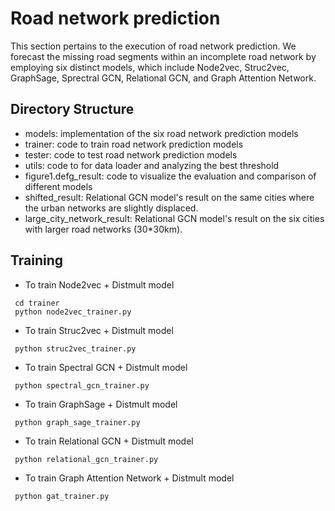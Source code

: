 # Road network prediction

This section pertains to the execution of road network prediction. We forecast the missing road segments within an incomplete road network by employing six distinct models, which include Node2vec, Struc2vec, GraphSage, Sprectral GCN, Relational GCN, and Graph Attention Network. 

## Directory Structure
* models: implementation of the six road network prediction models
* trainer: code to train road network prediction models
* tester: code to test road network prediction models
* utils: code to for data loader and analyzing the best threshold
* figure1.defg_result: code to visualize the evaluation and comparison of different models
* shifted_result: Relational GCN model's result on the same cities where the urban networks are slightly displaced.
* large_city_network_result: Relational GCN model's result on the six cities with larger road networks (30*30km).

## Training
* To train Node2vec + Distmult model
```
 cd trainer
 python node2vec_trainer.py
```
* To train Struc2vec + Distmult model
```
 python struc2vec_trainer.py
```
* To train Spectral GCN + Distmult model
```
 python spectral_gcn_trainer.py
```
* To train GraphSage + Distmult model
```
 python graph_sage_trainer.py
```
* To train Relational GCN + Distmult model
```
 python relational_gcn_trainer.py
```
* To train Graph Attention Network + Distmult model
```
 python gat_trainer.py
```
